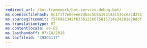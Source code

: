 ```yaml
---
redirect_url: /bot-framework/bot-service-debug-bot/
ms.openlocfilehash: 6c1f1f7e0eeee2dbac5b8a19314ac53cceacd251
ms.sourcegitcommit: f576981342fb3361216675815714e24281e20ddf
ms.translationtype: HT
ms.contentlocale: es-ES
ms.lasthandoff: 07/18/2018
ms.locfileid: "39305117"
---
```

